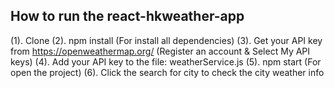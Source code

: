 ## How to run the react-hkweather-app

(1). Clone
(2). npm install (For install all dependencies)
(3). Get your API key from https://openweathermap.org/ (Register an account & Select My API keys)
(4). Add your API key to the file: weatherService.js
(5). npm start (For open the project)
(6). Click the search for city to check the city weather info
